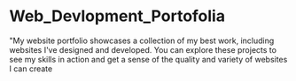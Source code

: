 # Web_Devlopment_Portofolia
"My website portfolio showcases a collection of my best work, including websites I've designed and developed. You can explore these projects to see my skills in action and get a sense of the quality and variety of websites I can create
